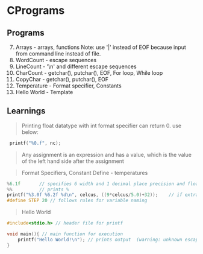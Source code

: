 # CPrograms

## Programs
7. Arrays - arrays, functions
Note: use '|' instead of EOF because input from command line instead of file.
6. WordCount - escape sequences 
5. LineCount - '\n' and different escape sequences 
4. CharCount - getchar(), putchar(), EOF, For loop, While loop 
3. CopyChar - getchar(), putchar(), EOF
2. Temperature - Format specifier, Constants 
1. Hello World - Template

## Learnings

> Printing float datatype with int format specifier can return 0. use below:
```c
 printf("%0.f", nc);
```

> Any assignment is an expression and has a value, which is the value of the left hand side after the assignment

> Format Specifiers, Constant Define - temperatures
```c
%6.1f       // specifies 6 width and 1 decimal place precision and float data type
%%          // prints %
printf("%3.0f %6.2f %d\n", celcus, ((9*celcus/5.0)+32));    // if extra % prints garbage value
#define STEP 20 // follows rules for variable naming 
```
> Hello World
```c
#include<stdio.h> // header file for printf

void main(){ // main function for execution
	printf("Hello World!\n"); // prints output  (warning: unknown escape sequence: '\c' if use)
}
```
